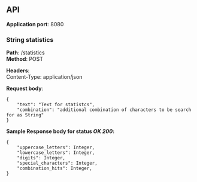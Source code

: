 ## API

**Application port**: 8080

### String statistics
**Path**: /statistics <br />
**Method**: POST <br />

**Headers**: <br />
Content-Type: application/json

**Request body**:
```
{
    "text": "Text for statistcs",
    "combination": "additional combination of characters to be search for as String"
}
```

**Sample Response body for status *OK* *200*:**
```
{
    "uppercase_letters": Integer,
    "lowercase_letters": Integer,
    "digits": Integer,
    "special_characters": Integer,
    "combination_hits": Integer,
}
```